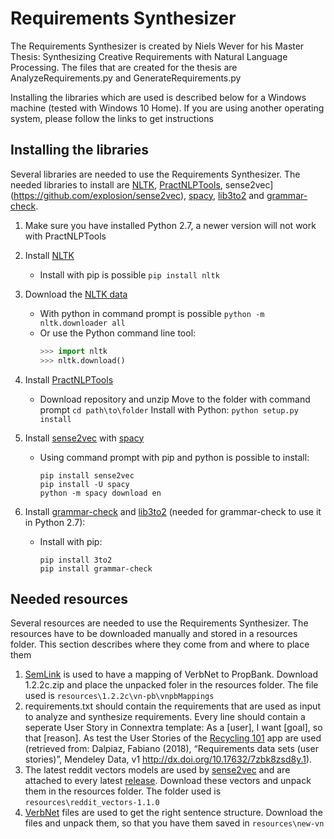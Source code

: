 # Requirements Synthesizer
The Requirements Synthesizer is created by Niels Wever for his Master Thesis: Synthesizing Creative Requirements with Natural Language Processing. The files that are created for the thesis are AnalyzeRequirements.py and GenerateRequirements.py

Installing the libraries which are used is described below for a Windows machine (tested with Windows 10 Home). If you are using another operating system, please follow the links to get instructions

## Installing the libraries
Several libraries are needed to use the Requirements Synthesizer. The needed libraries to install are [NLTK](https://pypi.org/project/nltk/), [PractNLPTools](https://pypi.org/project/practnlptools/), sense2vec](https://github.com/explosion/sense2vec), [spacy](https://spacy.io/), [lib3to2](https://pypi.org/project/3to2/) and [grammar-check](https://pypi.org/project/grammar-check/).
1. Make sure you have installed Python 2.7, a newer version will not work with PractNLPTools
2. Install [NLTK](https://pypi.org/project/nltk/)
    * Install with pip is possible `pip install nltk`
  
3. Download the [NLTK data](http://www.nltk.org/data.html)
    * With python in command prompt is possible `python -m nltk.downloader all`
    * Or use the Python command line tool:
      ```python
	  >>> import nltk
	  >>> nltk.download()
	  ```
3. Install [PractNLPTools](https://pypi.org/project/practnlptools/)
    * Download repository and unzip
  Move to the folder with command prompt ```cd path\to\folder```
  Install with Python: `python setup.py install`
4. Install [sense2vec](https://github.com/explosion/sense2vec) with [spacy](https://spacy.io/)
    * Using command prompt with pip and python is possible to install:
      ```
	  pip install sense2vec
	  pip install -U spacy
	  python -m spacy download en
	  ```
5. Install [grammar-check](https://pypi.org/project/grammar-check/) and [lib3to2](https://pypi.org/project/3to2/) (needed for grammar-check to use it in Python 2.7):
    * Install with pip:
      ```
	  pip install 3to2
	  pip install grammar-check
	  ```
 
## Needed resources
Several resources are needed to use the Requirements Synthesizer. The resources have to be downloaded manually and stored in a resources folder. This section describes where they come from and where to place them
1. [SemLink](https://verbs.colorado.edu/semlink/) is used to have a mapping of VerbNet to PropBank. Download 1.2.2c.zip and place the unpacked foler in the resources folder. The file used is `resources\1.2.2c\vn-pb\vnpbMappings`
2. requirements.txt should contain the requirements that are used as input to analyze and synthesize requirements. Every line should contain a seperate User Story in Connextra template: As a [user], I want [goal], so that [reason]. As test the User Stories of the [Recycling 101](https://warm-beach-37724.herokuapp.com/) app are used (retrieved from: Dalpiaz, Fabiano (2018), “Requirements data sets (user stories)”, Mendeley Data, v1 http://dx.doi.org/10.17632/7zbk8zsd8y.1).
3. The latest reddit vectors models are used by [sense2vec](https://github.com/explosion/sense2vec) and are attached to every latest [release](https://github.com/explosion/sense2vec/releases). Download these vectors and unpack them in the resources folder. The folder used is `resources\reddit_vectors-1.1.0`
4. [VerbNet](http://verbs.colorado.edu/~mpalmer/projects/verbnet/downloads.html) files are used to get the right sentence structure. Download the files and unpack them, so that you have them saved in `resources\new-vn`
